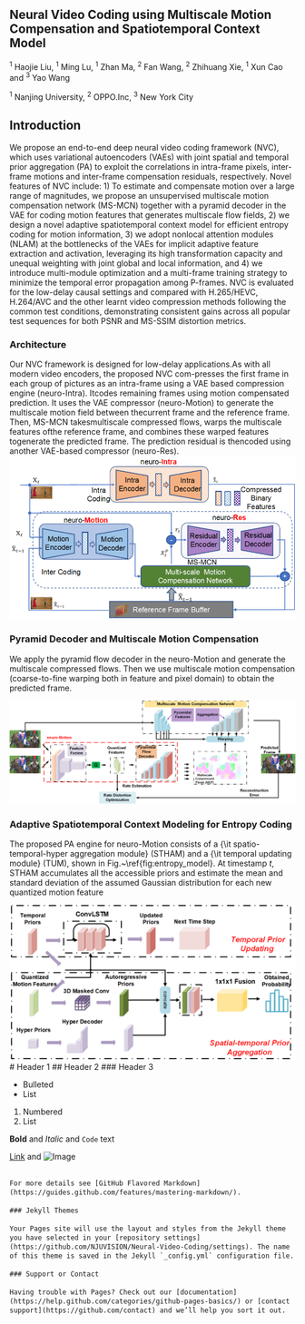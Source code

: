 ## Neural Video Coding using Multiscale Motion Compensation  and Spatiotemporal Context Model

<sup>1</sup> Haojie Liu, <sup>1</sup> Ming Lu, <sup>1</sup> Zhan Ma, <sup>2</sup> Fan Wang, <sup>2</sup> Zhihuang Xie, <sup>1</sup> Xun Cao and <sup>3</sup> Yao Wang

<sup>1</sup> Nanjing University, <sup>2</sup> OPPO.Inc, <sup>3</sup> New York City
## Introduction
  We propose an end-to-end deep neural video coding framework (NVC), which uses variational autoencoders (VAEs) with joint spatial and temporal prior aggregation (PA) to exploit the correlations in intra-frame pixels, inter-frame motions and inter-frame compensation residuals, respectively. Novel features of NVC include: 1) To estimate and compensate motion over a large range of magnitudes, we propose an unsupervised multiscale motion compensation network (MS-MCN) together with a pyramid decoder in the VAE for coding motion features that generates multiscale flow fields, 2) we design a novel adaptive spatiotemporal context model for efficient entropy coding for motion information, 3) we adopt nonlocal attention modules (NLAM) at the bottlenecks of the VAEs for implicit adaptive feature extraction and activation, leveraging its high transformation capacity and unequal weighting with joint global and local information, and 4) we introduce multi-module optimization and a multi-frame training strategy to minimize the temporal error propagation among P-frames. NVC is evaluated for the low-delay causal settings and compared with H.265/HEVC, H.264/AVC and the other learnt video compression methods following the common test conditions, demonstrating consistent gains across all popular test sequences for both PSNR and MS-SSIM distortion metrics.

### Architecture
Our NVC framework is designed for low-delay applications.As with all modern video encoders, the proposed NVC com-presses  the  first  frame  in  each  group  of  pictures  as  an  intra-frame using a VAE based compression engine (neuro-Intra). Itcodes remaining frames using motion compensated prediction. It  uses  the  VAE  compressor  (neuro-Motion)  to  generate  the  multiscale  motion  field  between  thecurrent frame and the reference frame. Then, MS-MCN takesmultiscale compressed flows, warps the multiscale features ofthe  reference  frame,  and  combines  these  warped  features  togenerate  the  predicted  frame.  The  prediction  residual  is  thencoded using another VAE-based compressor (neuro-Res).
![Image](https://github.com/NJUVISION/Neural-Video-Coding/blob/master/images/NVC.png)

### Pyramid Decoder and Multiscale Motion Compensation
We apply the pyramid flow decoder in the neuro-Motion and generate the multiscale compressed flows. Then we use multiscale motion compensation (coarse-to-fine warping both in feature and pixel domain) to obtain the predicted frame.

![Image](https://github.com/NJUVISION/Neural-Video-Coding/blob/master/images/flow_coding_multi_scale.png)

### Adaptive Spatiotemporal Context Modeling for Entropy Coding
The proposed PA engine for neuro-Motion consists of  a {\it spatio-temporal-hyper aggregation module} (STHAM)  and a {\it temporal updating module} (TUM), shown in Fig.~\ref{fig:entropy_model}. At timestamp $t$, STHAM accumulates all the accessible priors and estimate the mean and standard deviation of the assumed Gaussian distribution for each new quantized motion feature


<div align=center><img src="https://github.com/NJUVISION/Neural-Video-Coding/blob/master/images/entropy_model.png" width="700px" /></div>
# Header 1
## Header 2
### Header 3

- Bulleted
- List

1. Numbered
2. List

**Bold** and _Italic_ and `Code` text

[Link](url) and ![Image](src)
```

For more details see [GitHub Flavored Markdown](https://guides.github.com/features/mastering-markdown/).

### Jekyll Themes

Your Pages site will use the layout and styles from the Jekyll theme you have selected in your [repository settings](https://github.com/NJUVISION/Neural-Video-Coding/settings). The name of this theme is saved in the Jekyll `_config.yml` configuration file.

### Support or Contact

Having trouble with Pages? Check out our [documentation](https://help.github.com/categories/github-pages-basics/) or [contact support](https://github.com/contact) and we’ll help you sort it out.
